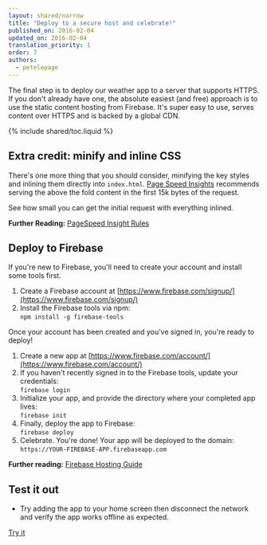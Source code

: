 ```yaml
---
layout: shared/narrow
title: "Deploy to a secure host and celebrate!"
published_on: 2016-02-04
updated_on: 2016-02-04
translation_priority: 1
order: 7
authors:
  - petelepage
---
```


<p class="intro">
The final step is to deploy our weather app to a server that supports HTTPS. If 
you don't already have one, the absolute easiest (and free) approach is to use
the static content hosting from Firebase. It's super easy to use, serves 
content over HTTPS and is backed by a global CDN.
</p>

{% include shared/toc.liquid %}

## Extra credit: minify and inline CSS

There's one more thing that you should consider, minifying the key styles and 
inlining them directly into `index.html`. 
[Page Speed Insights](https://developers.google.com/speed) recommends serving 
the above the fold content in the first 15k bytes of the request. 

See how small you can get the initial request with everything inlined. 

**Further Reading:** [PageSpeed Insight 
Rules](https://developers.google.com/speed/docs/insights/rules)

## Deploy to Firebase

If you're new to Firebase, you'll need to create your account and install some 
tools first.

1. Create a Firebase account at 
   [https://www.firebase.com/signup/](https://www.firebase.com/signup/)
1. Install the Firebase tools via npm:<br/>
   `npm install -g firebase-tools`

Once your account has been created and you've signed in, you're ready to 
deploy!

1. Create a new app at 
   [https://www.firebase.com/account/](https://www.firebase.com/account/)
1. If you haven't recently signed in to the Firebase tools, update your 
   credentials:<br/>
   `firebase login`
1. Initialize your app, and provide the directory where your completed app 
   lives:<br/>
   `firebase init`
1. Finally, deploy the app to Firebase:<br/>
   `firebase deploy`
1. Celebrate. You're done! Your app will be deployed to the domain:<br/> 
   `https://YOUR-FIREBASE-APP.firebaseapp.com`

**Further reading:** [Firebase Hosting 
Guide](https://www.firebase.com/docs/hosting/guide/)

## Test it out

* Try adding the app to your home screen then disconnect the network and
verify the app works offline as expected.

<a href="https://weather-pwa-sample.firebaseapp.com/final/" class="mdl-button mdl-js-button mdl-button--raised mdl-button--colored">Try it</a>
